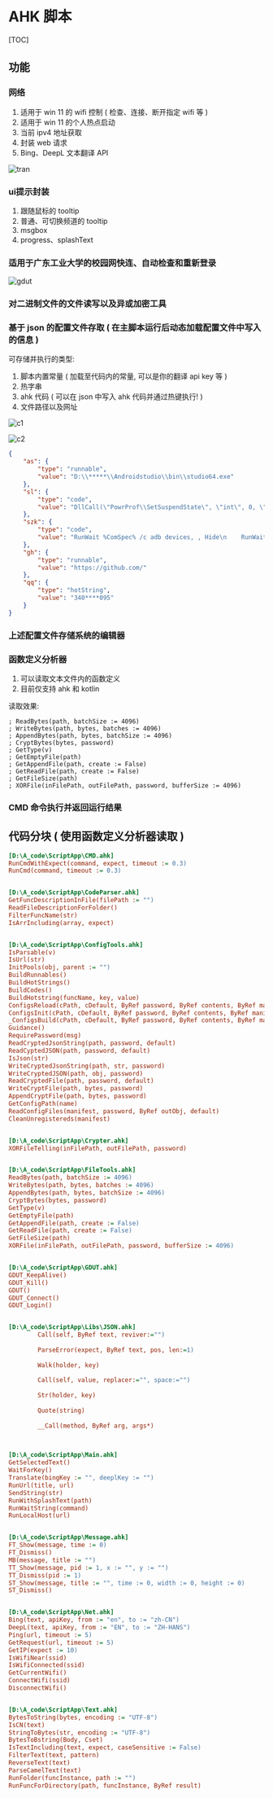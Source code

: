﻿# AHK 脚本

[TOC]

## 功能

### 网络

1. 适用于 win 11 的 wifi 控制 ( 检查、连接、断开指定 wifi 等 )
1. 适用于 win 11 的个人热点启动
1. 当前 ipv4 地址获取
1. 封装 web 请求
1. Bing、DeepL 文本翻译 API

![tran](https://github.com/p1ay1s/ScriptApp/blob/main/readme_resources/tran.png)

### ui提示封装

1. 跟随鼠标的 tooltip
1. 普通、可切换频道的 tooltip
1. msgbox
1. progress、splashText

### 适用于广东工业大学的校园网快连、自动检查和重新登录

![gdut](https://github.com/p1ay1s/ScriptApp/blob/main/readme_resources/gdut.png)

### 对二进制文件的文件读写以及异或加密工具

### 基于 json 的配置文件存取 ( 在主脚本运行后动态加载配置文件中写入的信息 )

可存储并执行的类型:

1. 脚本内置常量 ( 加载至代码内的常量, 可以是你的翻译 api key 等 )
1. 热字串
1. ahk 代码  ( 可以在 json 中写入 ahk 代码并通过热键执行! )
1. 文件路径以及网址

![c1](https://github.com/p1ay1s/ScriptApp/blob/main/readme_resources/config1.png)

![c2](https://github.com/p1ay1s/ScriptApp/blob/main/readme_resources/config2.png)

````json
{
    "as": {
        "type": "runnable",
        "value": "D:\\*****\\Androidstudio\\bin\\studio64.exe"
    },
    "sl": {
        "type": "code",
        "value": "DllCall(\"PowrProf\\SetSuspendState\", \"int\", 0, \"int\", 0, \"int\", 0)"
    },
    "szk": {
        "type": "code",
        "value": "RunWait %ComSpec% /c adb devices, , Hide\n    RunWait %ComSpec% /c adb shell sh /storage/emulated/0/Android/data/moe.shizuku.privileged.api/start.sh, , Hide"
    },
    "gh": {
        "type": "runnable",
        "value": "https://github.com/"
    },
    "qq": {
        "type": "hotString",
        "value": "340****095"
    }
}
````

### 上述配置文件存储系统的编辑器

### 函数定义分析器

1. 可以读取文本文件内的函数定义
1. 目前仅支持 ahk 和 kotlin

读取效果:

````
; ReadBytes(path, batchSize := 4096)
; WriteBytes(path, bytes, batches := 4096)
; AppendBytes(path, bytes, batchSize := 4096)
; CryptBytes(bytes, password)
; GetType(v)
; GetEmptyFile(path)
; GetAppendFile(path, create := False)
; GetReadFile(path, create := False)
; GetFileSize(path)
; XORFile(inFilePath, outFilePath, password, bufferSize := 4096)
````

### CMD 命令执行并返回运行结果

## 代码分块 ( 使用函数定义分析器读取 )

````ini
[D:\A_code\ScriptApp\CMD.ahk]
RunCmdWithExpect(command, expect, timeout := 0.3)
RunCmd(command, timeout := 0.3)


[D:\A_code\ScriptApp\CodeParser.ahk]
GetFuncDescriptionInFile(filePath := "")
ReadFileDescriptionForFolder()
FilterFuncName(str)
IsArrIncluding(array, expect)


[D:\A_code\ScriptApp\ConfigTools.ahk]
IsParsable(v)
IsUrl(str)
InitPools(obj, parent := "")
BuildRunnables()
BuildHotStrings()
BuildCodes()
BuildHotstring(funcName, key, value)
ConfigsReload(cPath, cDefault, ByRef password, ByRef contents, ByRef manifest)
ConfigsInit(cPath, cDefault, ByRef password, ByRef contents, ByRef manifest)
_ConfigsBuild(cPath, cDefault, ByRef password, ByRef contents, ByRef manifest, withPassword)
Guidance()
RequirePassword(msg)
ReadCryptedJsonString(path, password, default)
ReadCyptedJSON(path, password, default)
IsJson(str)
WriteCryptedJsonString(path, str, password)
WriteCryptedJSON(path, obj, password)
ReadCryptedFile(path, password, default)
WriteCryptFile(path, bytes, password)
AppendCryptFile(path, bytes, password)
GetConfigPath(name)
ReadConfigFiles(manifest, password, ByRef outObj, default)
CleanUnregistereds(manifest)


[D:\A_code\ScriptApp\Crypter.ahk]
XORFileTelling(inFilePath, outFilePath, password)


[D:\A_code\ScriptApp\FileTools.ahk]
ReadBytes(path, batchSize := 4096)
WriteBytes(path, bytes, batches := 4096)
AppendBytes(path, bytes, batchSize := 4096)
CryptBytes(bytes, password)
GetType(v)
GetEmptyFile(path)
GetAppendFile(path, create := False)
GetReadFile(path, create := False)
GetFileSize(path)
XORFile(inFilePath, outFilePath, password, bufferSize := 4096)


[D:\A_code\ScriptApp\GDUT.ahk]
GDUT_KeepAlive()
GDUT_Kill()
GDUT()
GDUT_Connect()
GDUT_Login()


[D:\A_code\ScriptApp\Libs\JSON.ahk]
		Call(self, ByRef text, reviver:="")
		
		ParseError(expect, ByRef text, pos, len:=1)
		
		Walk(holder, key)
		
		Call(self, value, replacer:="", space:="")
		
		Str(holder, key)
		
		Quote(string)
		
		__Call(method, ByRef arg, args*)
		


[D:\A_code\ScriptApp\Main.ahk]
GetSelectedText()
WaitForKey()
Translate(bingKey := "", deeplKey := "")
RunUrl(title, url)
SendString(str)
RunWithSplashText(path)
RunWaitString(command)
RunLocalHost(url)


[D:\A_code\ScriptApp\Message.ahk]
FT_Show(message, time := 0)
FT_Dismiss()
MB(message, title := "")
TT_Show(message, pid := 1, x := "", y := "")
TT_Dismiss(pid := 1)
ST_Show(message, title := "", time := 0, width := 0, height := 0)
ST_Dismiss()


[D:\A_code\ScriptApp\Net.ahk]
Bing(text, apiKey, from := "en", to := "zh-CN")
DeepL(text, apiKey, from := "EN", to := "ZH-HANS")
Ping(url, timeout := 5)
GetRequest(url, timeout := 5)
GetIP(expect := 10)
IsWifiNear(ssid)
IsWifiConnected(ssid)
GetCurrentWifi()
ConnectWifi(ssid)
DisconnectWifi()


[D:\A_code\ScriptApp\Text.ahk]
BytesToString(bytes, encoding := "UTF-8")
IsCN(text)
StringToBytes(str, encoding := "UTF-8")
BytesToBstring(Body, Cset)
IsTextIncluding(text, expect, caseSensitive := False)
FilterText(text, pattern)
ReverseText(text)
ParseCamelText(text)
RunFolder(funcInstance, path := "")
RunFuncForDirectory(path, funcInstance, ByRef result)
````

